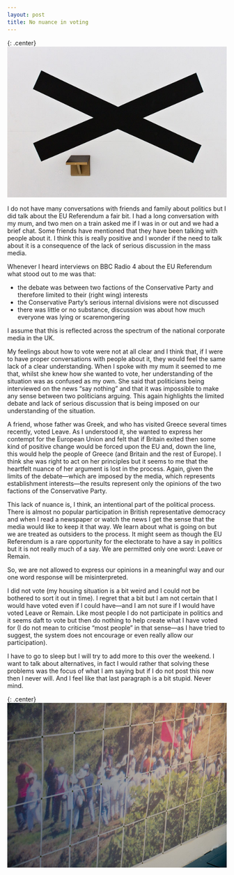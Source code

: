 ```yaml
---
layout: post
title: No nuance in voting
---
```


{: .center}
![cross](/assets/cross.jpg)

I do not have many conversations with friends and family about politics but I did talk about the EU Referendum a fair bit. I had a long conversation with my mum, and two men on a train asked me if I was in or out and we had a brief chat. Some friends have mentioned that they have been talking with people about it. I think this is really positive and I wonder if the need to talk about it is a consequence of the lack of serious discussion in the mass media.

Whenever I heard interviews on BBC Radio 4 about the EU Referendum what stood out to me was that:

 - the debate was between two factions of the Conservative Party and therefore limited to their (right wing) interests
 - the Conservative Party’s serious internal divisions were not discussed
 - there was little or no substance, discussion was about how much everyone was lying or scaremongering

I assume that this is reflected across the spectrum of the national corporate media in the UK.

My feelings about how to vote were not at all clear and I think that, if I were to have proper conversations with people about it, they would feel the same lack of a clear understanding. When I spoke with my mum it seemed to me that, whilst she knew how she wanted to vote, her understanding of the situation was as confused as my own. She said that politicians being interviewed on the news “say nothing” and that it was impossible to make any sense between two politicians arguing. This again highlights the limited debate and lack of serious discussion that is being imposed on our understanding of the situation.

A friend, whose father was Greek, and who has visited Greece several times recently, voted Leave. As I understood it, she wanted to express her contempt for the European Union and felt that if Britain exited then some kind of positive change would be forced upon the EU and, down the line, this would help the people of Greece (and Britain and the rest of Europe). I think she was right to act on her principles but it seems to me that the heartfelt nuance of her argument is lost in the process. Again, given the limits of the debate—which are imposed by the media, which represents establishment interests—the results represent only the opinions of the two factions of the Conservative Party.

This lack of nuance is, I think, an intentional part of the political process. There is almost no popular participation in British representative democracy and when I read a newspaper or watch the news I get the sense that the media would like to keep it that way. We learn about what is going on but we are treated as outsiders to the process. It might seem as though the EU Referendum is a rare opportunity for the electorate to have a say in politics but it is not really much of a say. We are permitted only one word: Leave or Remain.

So, we are not allowed to express our opinions in a meaningful way and our one word response will be misinterpreted.

I did not vote (my housing situation is a bit weird and I could not be bothered to sort it out in time). I regret that a bit but I am not certain that I would have voted even if I could have—and I am not sure if I would have voted Leave or Remain. Like most people I do not participate in politics and it seems daft to vote but then do nothing to help create what I have voted for (I do not mean to criticise “most people” in that sense—as I have tried to suggest, the system does not encourage or even really allow our participation).

I have to go to sleep but I will try to add more to this over the weekend. I want to talk about alternatives, in fact I would rather that solving these problems was the focus of what I am saying but if I do not post this now then I never will. And I feel like that last paragraph is a bit stupid. Never mind.

{: .center}
![cross](/assets/march-poster.jpg)
